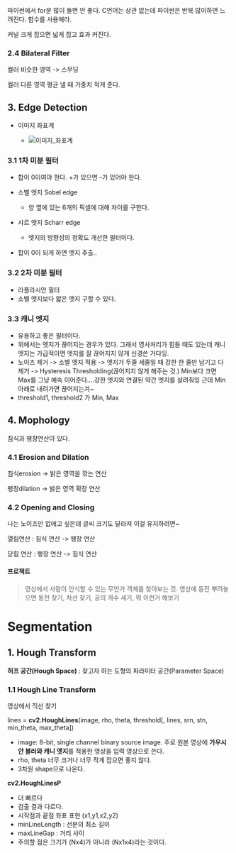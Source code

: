 파이썬에서 for문 많이 돌면 안 좋다. C언어는 상관 없는데 파이썬은 반복 많이하면 느려진다. 함수를 사용해라.

커널 크게 잡으면 넓게 잡고 효과 커진다.



### 2.4 Bilateral Filter

컬러 비슷한 영역 -> 스무딩

컬러 다른 영역 평균 낼 때 가중치 적게 준다.







## 3. Edge Detection

- 이미지 좌표계

  - ![이미지_좌표계](C:\Users\hjw14\Desktop\TIL\SYSTEMPROGRAM\이미지_좌표계.png)

  

  

### 3.1 1차 미분 필터

- 합이 0이여야 한다. +가 있으면 -가 있어야 한다.

- 소벨 엣지 Sobel edge
  - 양 옆에 있는 6개의 픽셀에 대해 차이를 구한다.
- 샤르 엣지 Scharr edge
  - 엣지의 방향성의 정확도 개선한 필터이다.
- 합이 0이 되게 하면 엣지 추출..





### 3.2 2차 미분 필터

- 라플라시안 필터
- 소벨 엣지보다 얇은 엣지 구할 수 있다.





### 3.3 캐니 엣지

- 유용하고 좋은 필터이다.
- 위에서는 엣지가 끊어지는 경우가 있다. 그래서 영사처리가 힘들 때도 있는데 캐니 엣지는 가급적이면 엣지를 잘 끊어지지 않게 신경쓴 거다잉.
- 노이즈 제거 -> 소벨 엣지 적용 -> 엣지가 두줄 세줄일 때 강한 한 줄만 남기고 다 제거 -> Hysteresis Thresholding(끊어지지 않게 해주는 것.)  Min보다 크면 Max를 그냥 예속 이어준다....강한 엣지와 연결된 약간 엣지를 살려줘잉 근데 Min아래로 내려가면 끊어지는겨~
- threshold1, threshold2 가 Min, Max





## 4. Mophology

침식과 팽창연산이 있다.

### 4.1 Erosion and Dilation

침식erosion -> 밝은 영역을 깎는 연산

팽창dilation -> 밝은 영역 확장 연산

### 4.2 Opening and Closing

나는 노이즈만 없애고 싶은데 글씨 크기도 달라져 이걸 유지하려면~

열림연산 : 침식 연산 -> 팽창 연산

닫힘 연산 : 팽창 연산 -> 침식 연산





#### 프로젝트

> 영상에서 사람이 인식할 수 있는 무언가 객체를 찾아보는 것. 영상에 동전 뿌려놓으면 동전 찾기, 차선 찾기, 공의 개수 세기, 뭐 이런거 해보기



# Segmentation

## 1. Hough Transform

**허프 공간(Hough Space)** : 찾고자 하는 도형의 파라미터 공간(Parameter Space)





### 1.1 Hough Line Transform

영상에서 직선 찾기



lines = **cv2.HoughLines**(image, rho, theta, threshold[, lines, srn, stn, min_theta, max_theta])

- image: 8-bit, single channel binary source image. 주로 원본 영상에 **가우시안 블러와 캐니 엣지**를 적용한 영상을 입력 영상으로 쓴다.
- rho, theta 너무 크거나 너무 작게 잡으면 좋지 않다.
- 3차원 shape으로 나온다.



**cv2.HoughLinesP**

- 더 빠르다
- 검출 결과 다르다.
- 시작점과 끝점 좌표 표현 (x1,y1,x2,y2)
- minLineLength : 선분의 최소 길이
- maxLineGap : 거리 사이 
- 주의할 점은 크기가 (Nx4)가 아니라 (Nx1x4)라는 것이다.







